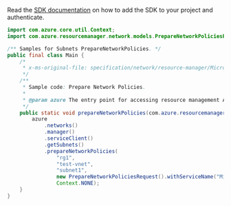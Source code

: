 Read the [SDK documentation](https://github.com/Azure/azure-sdk-for-java/blob/azure-resourcemanager_2.14.0/sdk/resourcemanager/azure-resourcemanager/README.md) on how to add the SDK to your project and authenticate.

```java
import com.azure.core.util.Context;
import com.azure.resourcemanager.network.models.PrepareNetworkPoliciesRequest;

/** Samples for Subnets PrepareNetworkPolicies. */
public final class Main {
    /*
     * x-ms-original-file: specification/network/resource-manager/Microsoft.Network/stable/2021-05-01/examples/SubnetPrepareNetworkPolicies.json
     */
    /**
     * Sample code: Prepare Network Policies.
     *
     * @param azure The entry point for accessing resource management APIs in Azure.
     */
    public static void prepareNetworkPolicies(com.azure.resourcemanager.AzureResourceManager azure) {
        azure
            .networks()
            .manager()
            .serviceClient()
            .getSubnets()
            .prepareNetworkPolicies(
                "rg1",
                "test-vnet",
                "subnet1",
                new PrepareNetworkPoliciesRequest().withServiceName("Microsoft.Sql/managedInstances"),
                Context.NONE);
    }
}
```
